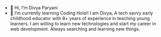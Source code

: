 - 👋 Hi, I’m Divya Paryani
- 🌱 I’m currently learning Coding
Hola!! I am Divya,  A tech savvy early childhood educator with 8+ years of experience in teaching young learners. I am willing to learn new technologies and start my career in web development. Always searching and learning new things.
<!---
divyaparyani67/divyaparyani67 is a ✨ special ✨ repository because its `README.md` (this file) appears on your GitHub profile.
You can click the Preview link to take a look at your changes.
--->
